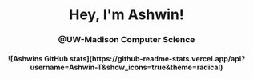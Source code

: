 <div align = 'center' > 
  <h1>Hey, I'm Ashwin!</h1>
  <h3>@UW-Madison Computer Science</h3>
  <h4>![Ashwins GitHub stats](https://github-readme-stats.vercel.app/api?username=Ashwin-T&show_icons=true&theme=radical)</h4>
</div>
